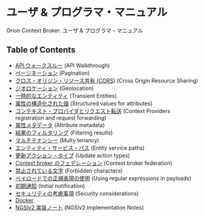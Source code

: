
# ユーザ & プログラマ・マニュアル

 Orion Context Broker: ユーザ & プログラマ・マニュアル

## Table of Contents

  * [API ウォークスルー](walkthrough_apiv2.md) (API Walkthrough)
  * [ページネーション](pagination.md) (Pagination)
  * [クロス・オリジン・リソース共有 (CORS)](cors.md) (Cross Origin Resource Sharing)
  * [ジオロケーション](geolocation.md) (Geolocation)
  * [一時的なエンティティ](transient_entities.md) (Transient Entities)
  * [属性の構造化された値](structured_attribute_valued.md) (Structured values for attributes)
  * [コンテキスト・プロバイダとリクエスト転送](context_providers.md) (Context Providers registration and request forwarding)
  * [属性メタデータ](metadata.md) (Attribute metadata)
  * [結果のフィルタリング](filtering.md) (Filtering results)
  * [マルチテナンシー](multitenancy.md) (Multy tenancy)
  * [エンティティ・サービス・パス](service_path.md) (Entity service paths)
  * [更新アクション・タイプ](update_action_types.md) (Update action types)
  * [Context broker のフェデレーション](federation.md) (Context broker federation)
  * [禁止されている文字](forbidden_characters.md) (Forbidden characters)
  * [ペイロードでの正規表現の使用](regex_in_payload.md) (Using regular expressions in payloads)
  * [初期通知](initial_notification.md) (Initial notification)
  * [セキュリティの考慮事項](security.md) (Security considerations)
  * [Docker](docker.md)
  * [NGSIv2 実装ノート](ngsiv2_implementation_notes.md) (NGSIv2 Implementation Notes)
